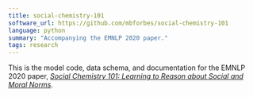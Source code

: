 ```yaml
---
title: social-chemistry-101
software_url: https://github.com/mbforbes/social-chemistry-101
language: python
summary: "Accompanying the EMNLP 2020 paper."
tags: research
---
```


This is the model code, data schema, and documentation for the EMNLP 2020 paper, _[Social Chemistry 101: Learning to Reason about Social and Moral Norms](https://arxiv.org/pdf/2011.00620.pdf)_.
